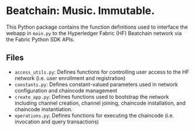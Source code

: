 # Beatchain: Music. Immutable.

This Python package contains the function definitions used to interface the webapp in `main.py` to the
Hyperledger Fabric (HF) Beatchain network via the Fabric Python SDK APIs.

## Files
* `access_utils.py`: Defines functions for controlling user access to the HF network (i.e. user enrollment and registration)
* `constants.py`: Defines constant-valued parameters used in network configuration and chaincode management
* `create_app.py`: Defines functions used to bootstrap the network including channel creation, channel joining, chaincode
installation, and chaincode instantiation.
* `operations.py`: Defines functions for executing the chaincode (i.e. invocation and query transactions)